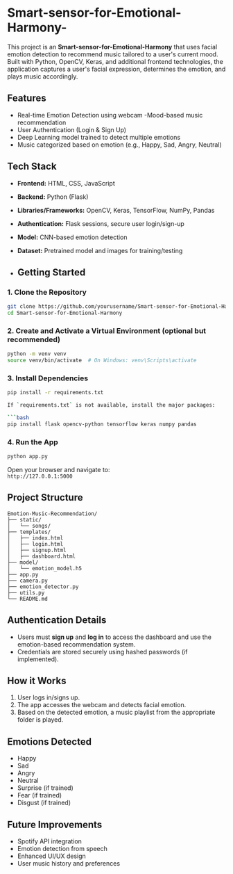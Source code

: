 # Smart-sensor-for-Emotional-Harmony-

This project is an **Smart-sensor-for-Emotional-Harmony** that uses facial emotion detection to recommend music tailored to a user's current mood. Built with Python, OpenCV, Keras, and additional frontend technologies, the application captures a user's facial expression, determines the emotion, and plays music accordingly.


## Features

-   Real-time Emotion Detection using webcam
   -Mood-based music recommendation
  - User Authentication (Login & Sign Up)
-  Deep Learning model trained to detect multiple emotions
-  Music categorized based on emotion (e.g., Happy, Sad, Angry, Neutral)

##  Tech Stack

- **Frontend:** HTML, CSS, JavaScript
- **Backend:** Python (Flask)
- **Libraries/Frameworks:** OpenCV, Keras, TensorFlow, NumPy, Pandas
- **Authentication:** Flask sessions, secure user login/sign-up
- **Model:** CNN-based emotion detection
- **Dataset:** Pretrained model and images for training/testing

- ## Getting Started

### 1. Clone the Repository

```bash
git clone https://github.com/yourusername/Smart-sensor-for-Emotional-Harmony.git
cd Smart-sensor-for-Emotional-Harmony
```

### 2. Create and Activate a Virtual Environment (optional but recommended)

```bash
python -m venv venv
source venv/bin/activate  # On Windows: venv\Scripts\activate
```

### 3. Install Dependencies

```bash
pip install -r requirements.txt

If `requirements.txt` is not available, install the major packages:

```bash
pip install flask opencv-python tensorflow keras numpy pandas
```

### 4. Run the App

```bash
python app.py
```

Open your browser and navigate to:  
`http://127.0.0.1:5000`

## Project Structure

```
Emotion-Music-Recommendation/
├── static/
│   └── songs/               
├── templates/
│   ├── index.html         
│   ├── login.html           
│   ├── signup.html          
│   ├── dashboard.html      
├── model/
│   └── emotion_model.h5     
├── app.py                  
├── camera.py               
├── emotion_detector.py      
├── utils.py           
└── README.md
```

## Authentication Details

- Users must **sign up** and **log in** to access the dashboard and use the emotion-based recommendation system.
- Credentials are stored securely using hashed passwords (if implemented).

## How it Works

1. User logs in/signs up.
2. The app accesses the webcam and detects facial emotion.
3. Based on the detected emotion, a music playlist from the appropriate folder is played.

##  Emotions Detected

- Happy
- Sad
- Angry
- Neutral
- Surprise (if trained)
- Fear (if trained)
- Disgust (if trained)

## Future Improvements

- Spotify API integration
- Emotion detection from speech
- Enhanced UI/UX design
- User music history and preferences

